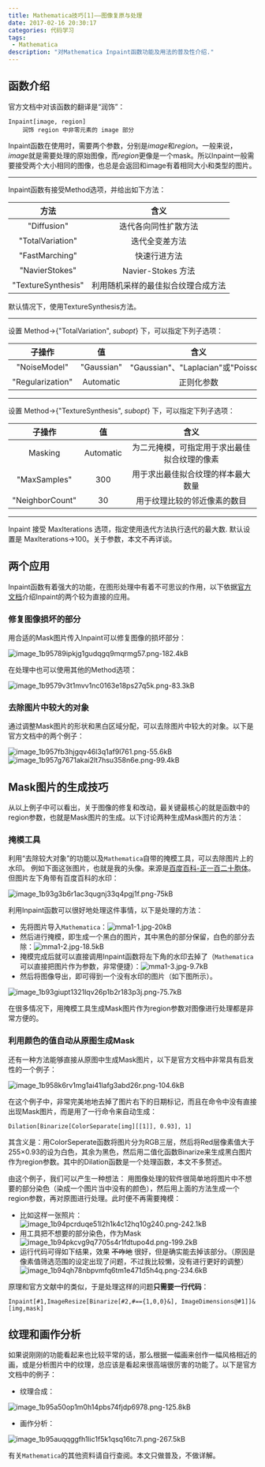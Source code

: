 ```yaml
---
title: Mathematica技巧[1]——图像复原与处理
date: 2017-02-16 20:30:17
categories: 代码学习
tags:
 - Mathematica
description: "对Mathematica Inpaint函数功能及用法的普及性介绍."
---
```


## 函数介绍

官方文档中对该函数的翻译是“润饰”：

```
Inpaint[image, region]
    润饰 region 中非零元素的 image 部分
```

Inpaint函数在使用时，需要两个参数，分别是*image*和*region*。一般来说，*image*就是需要处理的原始图像，而*region*更像是一个mask。所以Inpaint一般需要接受两个大小相同的图像，也总是会返回和image有着相同大小和类型的图片。

---

Inpaint函数有接受Method选项，并给出如下方法：

|方法|含义|
|:--:|:--:|
|"Diffusion"|迭代各向同性扩散方法|
|"TotalVariation"|迭代全变差方法|
|"FastMarching"|快速行进方法|
|"NavierStokes"|Navier-Stokes 方法|
|"TextureSynthesis"|利用随机采样的最佳拟合纹理合成方法|

默认情况下，使用TextureSynthesis方法。

---

设置 Method->{"TotalVariation", *subopt*} 下，可以指定下列子选项：

| 子操作 | 值 | 含义|
|:-----:|:-----:|:---:|
|"NoiseModel"|"Gaussian"|"Gaussian"、"Laplacian"或"Poisson"|
|"Regularization"|Automatic|正则化参数|


---

设置 Method->{"TextureSynthesis", *subopt*} 下，可以指定下列子选项：

|子操作|值|含义|
|:---:|:---:|:---:|
|Masking|Automatic|为二元掩模，可指定用于求出最佳拟合纹理的像素
|"MaxSamples"|300|用于求出最佳拟合纹理的样本最大数量|
|"NeighborCount"|30 |用于纹理比较的邻近像素的数目


---
Inpaint 接受 MaxIterations 选项，指定使用迭代方法执行迭代的最大数. 默认设置是 MaxIterations->100。关于参数，本文不再详谈。

## 两个应用

Inpaint函数有着强大的功能，在图形处理中有着不可思议的作用，以下依据[官方文档][1]介绍Inpaint的两个较为直接的应用。

### 修复图像损坏的部分

用合适的Mask图片传入Inpaint可以修复图像的损坏部分：

![image_1b95789ipkjg1gudqgq9mqrmg57.png-182.4kB][2]

在处理中也可以使用其他的Method选项：

![image_1b9579v3t1mvv1nc0163e18ps27q5k.png-83.3kB][3]

### 去除图片中较大的对象

通过调整Mask图片的形状和黑白区域分配，可以去除图片中较大的对象。以下是官方文档中的两个例子：

![image_1b957fb3hjgqv46l3q1af9l761.png-55.6kB][4]
![image_1b957g7671akai2lt7hsu358n6e.png-99.4kB][5]

 

## Mask图片的生成技巧

从以上例子中可以看出，关于图像的修复和改动，最关键最核心的就是函数中的region参数，也就是Mask图片的生成。以下讨论两种生成Mask图片的方法：


### 掩模工具

利用“去除较大对象”的功能以及`Mathematica`自带的掩模工具，可以去除图片上的水印。
例如下面这张图片，也就是我的头像。来源是[百度百科-正一百二十胞体][6]。但图片左下角带有百度百科的水印：

![image_1b93g3b6r1ac3qugnj33q4pgj1f.png-75kB][7]

利用Inpaint函数可以很好地处理这件事情，以下是处理的方法：


 - 先将图片导入`Mathematica`：![mma1-1.jpg-20kB][8]
 - 然后进行掩模，即生成一个黑白的图片，其中黑色的部分保留，白色的部分去除：![mma1-2.jpg-18.5kB][9]
 - 掩模完成后就可以直接调用Inpaint函数将左下角的水印去掉了（`Mathematica`可以直接把图片作为参数，非常便捷）：![mma1-3.jpg-9.7kB][10]
 - 然后将图像导出，即可得到一个没有水印的图片（如下图所示）。


![image_1b93giupt1321lqv26p1b2r183p3j.png-75.7kB][11]


在很多情况下，用掩模工具生成Mask图片作为region参数对图像进行处理都是非常方便的。
 
### 利用颜色的值自动从原图生成Mask
 
还有一种方法能够直接从原图中生成Mask图片，以下是官方文档中非常具有启发性的一个例子：

![image_1b958k6rv1mg1ai41lafg3abd26r.png-104.6kB][12]

在这个例子中，非常完美地地去掉了图片右下的日期标记，而且在命令中没有直接出现Mask图片，而是用了一行命令来自动生成：

```
Dilation[Binarize[ColorSeparate[img][[1]], 0.93], 1]
```

其含义是：用ColorSeperate函数将图片分为RGB三层，然后将Red层像素值大于255×0.93的设为白色，其余为黑色，然后用二值化函数Binarize来生成黑白图片作为region参数。其中的Dilation函数是一个处理函数，本文不多赘述。


由这个例子，我们可以产生一种想法：
用图像处理的软件很简单地将图片中不想要的部分染色（染成一个图片当中没有的颜色），然后用上面的方法生成一个region参数，再对原图进行处理。此时便不再需要掩模：

 - 比如这样一张照片：
![image_1b94pcrduqe51l2h1k4c12hq10g240.png-242.1kB][13]
 - 用工具把不想要的部分染色，作为Mask
![image_1b94pkcvg9q7705s4r1fdtupo4d.png-199.2kB][14] 
 - 运行代码可得如下结果，效果 <del>不咋地</del> 很好，但是确实能去掉该部分。（原因是像素值筛选范围的设定出现了问题，不过我比较懒，没有进行更好的调整）
![image_1b94qh78nbpvmfq6tm1e471d5h4q.png-234.6kB][15]

原理和官方文献中的类似，于是处理这样的问题**只需要一行代码**：

```
Inpaint[#1,ImageResize[Binarize[#2,#=={1,0,0}&], ImageDimensions@#1]]&[img,mask]
```


## 纹理和画作分析

如果说刚刚的功能看起来也比较平常的话，那么根据一幅画来创作一幅风格相近的画，或是分析图片中的纹理，总应该是看起来很高端很厉害的功能了。以下是官方文档中的例子：

 - 纹理合成：


 ![image_1b95a50op1m0h14pbs74fjdp6978.png-125.8kB][16]


 - 画作分析：


 ![image_1b95auqqggfh1lic1f5k1qsq16tc7l.png-267.5kB][17]

 


有关`Mathematica`的其他资料请自行查阅。本文只做普及，不做详解。
 

 

  [1]: http://reference.wolfram.com/language/ref/Inpaint.html
  [2]: http://static.zybuluo.com/lzcwr/acvr1e10vda50lld9excuywm/image_1b95789ipkjg1gudqgq9mqrmg57.png
  [3]: http://static.zybuluo.com/lzcwr/xzw3f225yjm0ggjr98sfi3sr/image_1b9579v3t1mvv1nc0163e18ps27q5k.png
  [4]: http://static.zybuluo.com/lzcwr/3qjuejedy1c4s4ztljrc40h7/image_1b957fb3hjgqv46l3q1af9l761.png
  [5]: http://static.zybuluo.com/lzcwr/xbwvvxwxmytb0o8rl9uyc159/image_1b957g7671akai2lt7hsu358n6e.png
  [6]: http://baike.baidu.com/link?url=KT1OSCvJNCAtnTD8lciSq6sfiH8Zd2hDvqy93GIykGWVhQ2sDAVivz4fyu41sHA-vu1ZWB_LDp61jTpd6GodvrEWPS9Fndw9lrQ_ek6-0xDlHnj7v4LuH5S9TmCUUIHnfPhhmYJogwklspdtxiq-HeAaWAdvJ2MZDjM3Y8v8klW
  [7]: http://static.zybuluo.com/lzcwr/xh1jopg1uuaq5f5k2uqoamvn/image_1b93g3b6r1ac3qugnj33q4pgj1f.png
  [8]: http://static.zybuluo.com/lzcwr/s4c1yxtq4yrk05qzuqr0wcnr/mma1-1.jpg
  [9]: http://static.zybuluo.com/lzcwr/bqzwzw262qdhi0ocq4lco285/mma1-2.jpg
  [10]: http://static.zybuluo.com/lzcwr/hunbysi0g3gojegdgdlmmuay/mma1-3.jpg
  [11]: http://static.zybuluo.com/lzcwr/05x06nkjuw8oztloswld5zgs/image_1b93giupt1321lqv26p1b2r183p3j.png
  [12]: http://static.zybuluo.com/lzcwr/qfsl33sfd2l7a44mv4cdnz8a/image_1b958k6rv1mg1ai41lafg3abd26r.png
  [13]: http://static.zybuluo.com/lzcwr/o2ihbg3nlnrfe0qtvvkza3u9/image_1b94pcrduqe51l2h1k4c12hq10g240.png
  [14]: http://static.zybuluo.com/lzcwr/3tin320gpf8dhifgxvor4rf9/image_1b94pkcvg9q7705s4r1fdtupo4d.png
  [15]: http://static.zybuluo.com/lzcwr/g1t9y9iqf73nf3vnxwcm08x9/image_1b94qh78nbpvmfq6tm1e471d5h4q.png
  [16]: http://static.zybuluo.com/lzcwr/1od15epr9dwdghtqpttbo7jz/image_1b95a50op1m0h14pbs74fjdp6978.png
  [17]: http://static.zybuluo.com/lzcwr/00ngpy90vzmlfb2zgn2jw2l0/image_1b95auqqggfh1lic1f5k1qsq16tc7l.png